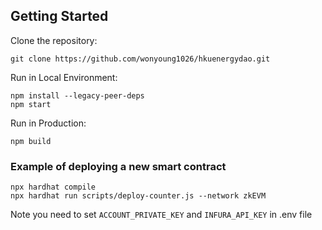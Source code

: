 ## Getting Started

Clone the repository:

```
git clone https://github.com/wonyoung1026/hkuenergydao.git
```

Run in Local Environment:

```
npm install --legacy-peer-deps
npm start
```

Run in Production:

```
npm build
```


### Example of deploying a new smart contract
```
npx hardhat compile
npx hardhat run scripts/deploy-counter.js --network zkEVM
```

Note you need to set `ACCOUNT_PRIVATE_KEY` and `INFURA_API_KEY` in .env file
